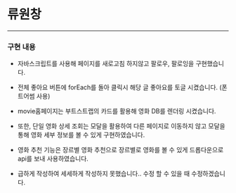 # 류원창

---

### 구현 내용

- 자바스크립트를 사용해 페이지를 새로고침 하지않고 팔로우, 팔로잉을 구현했습니다.

- 전체 좋아요 버튼에 forEach를 돌아 클릭시 해당 글 좋아요를 토글 시켰습니다. (폰트어썸 사용)

- movie홈페이지는 부트스트랩의 카드를 활용해 영화 DB를 렌더링 시켰습니다.

- 또한, 단일 영화 상세 조회는 모달을 활용하여 다른 페이지로 이동하지 않고 모달을 통해 영화 세부 정보를 볼 수 있게 구현하였습니다.

- 영화 추천 기능은 장르별 영화 추천으로 장르별로 영화를 볼 수 있게 드롭다운으로 api를 보내 사용하였습니다.

- 급하게 작성하여 세세하게 작성하지 못했습니다.. 수정 할 수 있을 때 수정하겠습니다.
